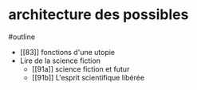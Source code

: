# architecture des possibles
#outline 

- [[83]] fonctions d'une utopie
- Lire de la science fiction
	- [[91a]] science fiction et futur
	- [[91b]] L'esprit scientifique libérée